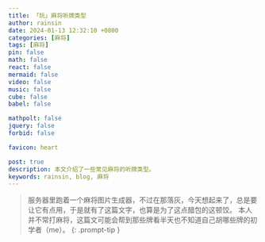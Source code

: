 ```yaml
---
title: 「玩」麻将听牌类型
author: rainsin
date: 2024-01-13 12:32:10 +0800
categories: [麻将]
tags: [麻将]
pin: false
math: false
react: false
mermaid: false
video: false
music: false
cube: false
babel: false

mathpolt: false
jquery: false
forbid: false

favicon: heart

post: true
description: 本文介绍了一些常见麻将的听牌类型。
keywords: rainsin, blog, 麻将
---
```


> 服务器里跑着一个麻将图片生成器，不过在那落灰，今天想起来了，总是要让它有点用，于是就有了这篇文字，也算是为了这点醋包的这顿饺。
> 本人并不常打麻将，这篇文可能会帮到那些牌看半天也不知道自己胡哪些牌的初学者（me）。
{: .prompt-tip }

<div id="majiang-box"></div>

<script src="https://file.rainsin.cn/d/blog/js/ma/index.min.js"></script>



<style>
.majiang-loading{
  display: flex;
  width: 100%;
  align-content: center;
  justify-content: center;
  flex-wrap: wrap;
}

hr{
  border: none;
  height: 1px;
  background-image: linear-gradient(to right, #f0f0f0, #8f8f8f, #f0f0f0);
  opacity: 1;
  margin: 40px 0;
}

.ma-img{
  margin: 14px;
}
</style>
